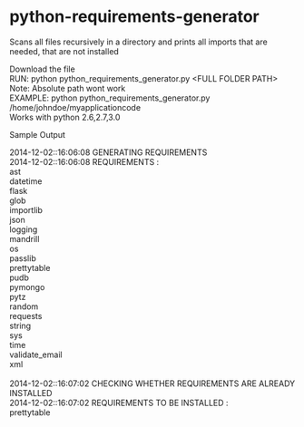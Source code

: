 python-requirements-generator
=============================

Scans all files recursively in a directory and prints all imports that are needed, that are not installed

Download the file<br />
RUN: python python_requirements_generator.py \<FULL FOLDER PATH\><br />
Note: Absolute path wont work<br />
EXAMPLE: python python_requirements_generator.py /home/johndoe/myapplicationcode<br />
Works with python 2.6,2.7,3.0

Sample Output

2014-12-02::16:06:08 GENERATING REQUIREMENTS<br />
2014-12-02::16:06:08 REQUIREMENTS :<br />
					ast<br />
					datetime<br />
					flask<br />
					glob<br />
					importlib<br />
					json<br />
					logging<br />
					mandrill<br />
					os<br />
					passlib<br />
					prettytable<br />
					pudb<br />
					pymongo<br />
					pytz<br />
					random<br />
					requests<br />
					string<br />
					sys<br />
					time<br />
					validate_email<br />
					xml<br />
					<br />
2014-12-02::16:07:02 CHECKING WHETHER REQUIREMENTS ARE ALREADY INSTALLED<br />
2014-12-02::16:07:02 REQUIREMENTS TO BE INSTALLED :<br />
							prettytable<br />
